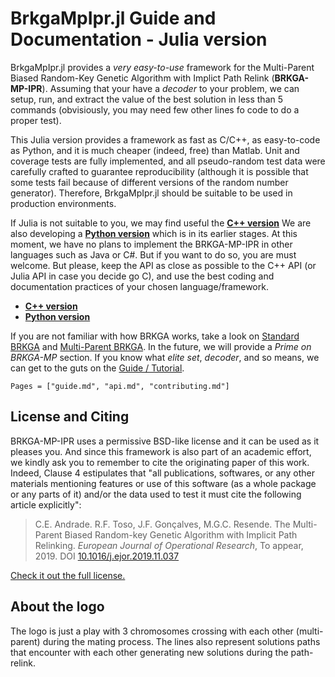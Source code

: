 BrkgaMpIpr.jl Guide and Documentation - Julia version
================================================================================

BrkgaMpIpr.jl provides a _very easy-to-use_ framework for the
Multi-Parent Biased Random-Key Genetic Algorithm with Implict Path Relink
(**BRKGA-MP-IPR**). Assuming that your have a _decoder_ to your problem,
we can setup, run, and extract the value of the best solution in less than
5 commands (obvisiously, you may need few other lines fo code to do a proper
test).

This Julia version provides a framework as fast as C/C++, as easy-to-code as
Python, and it is much cheaper (indeed, free) than Matlab. Unit and coverage
tests are fully implemented, and all pseudo-random test data were carefully
crafted to guarantee reproducibility (although it is possible that some tests
fail because of different versions of the random number generator).
Therefore, BrkgaMpIpr.jl should be suitable to be used in production
environments.

If Julia is not suitable to you, we may find useful the
[**C++ version**](https://github.com/ceandrade/brkga_mp_ipr_cpp)
We are also developing a
[**Python version**](https://github.com/ceandrade/brkga_mp_ipr_python)
which is in its earlier stages.
At this moment, we have no plans to implement the BRKGA-MP-IPR in other
languages such as Java or C#. But if you want to do so, you are must welcome.
But please, keep the API as close as possible to the C++ API (or Julia API in
case you decide go C), and use the best coding and documentation practices of
your chosen language/framework.

- [**C++ version**](https://github.com/ceandrade/brkga_mp_ipr_cpp)
- [**Python version**](https://github.com/ceandrade/brkga_mp_ipr_python)

If you are not familiar with how BRKGA works, take a look on
[Standard BRKGA](http://dx.doi.org/10.1007/s10732-010-9143-1) and
[Multi-Parent BRKGA](http://dx.doi.org/10.1016/j.ejor.2019.11.037).
In the future, we will provide a _Prime on BRKGA-MP_
section. If you know what _elite set_, _decoder_, and so means,
we can get to the guts on the [Guide / Tutorial](@ref).

```@contents
Pages = ["guide.md", "api.md", "contributing.md"]
```

License and Citing
--------------------------------------------------------------------------------

BRKGA-MP-IPR uses a permissive BSD-like license and it can be used as it
pleases you. And since this framework is also part of an academic effort, we
kindly ask you to remember to cite the originating paper of this work.
Indeed, Clause 4 estipulates that "all publications, softwares, or any other
materials mentioning features or use of this software (as a whole package or
any parts of it) and/or the data used to test it must cite the following
article explicitly":

> C.E. Andrade. R.F. Toso, J.F. Gonçalves, M.G.C. Resende. The Multi-Parent
> Biased Random-key Genetic Algorithm with Implicit Path Relinking. _European
> Journal of Operational Research_, To appear, 2019.
> DOI [10.1016/j.ejor.2019.11.037](https://doi.org/10.1016/j.ejor.2019.11.037)

[Check it out the full license.](https://github.com/ceandrade/brkga_mp_ipr_julia/blob/master/LICENSE.md)

About the logo
--------------------------------------------------------------------------------

The logo is just a play with 3 chromosomes crossing with each other
(multi-parent) during the mating process. The lines also represent solutions
paths that encounter with each other generating new solutions during the
path-relink.
